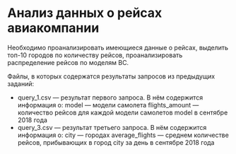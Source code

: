 # Анализ данных о рейсах авиакомпании

Необходимо проанализировать имеющиеся данные о рейсах, выделить топ-10 городов по количеству рейсов, проанализировать распределение рейсов по моделям ВС.

Файлы, в которых содержатся результаты запросов из предыдущих заданий:
- query_1.csv — результат первого запроса. В нём содержится информация о: model — модели самолета flights_amount — количество рейсов для каждой модели самолетов model в сентябре 2018 года
- query_3.csv — результат третьего запроса. В нём содержится информация о: city — городах average_flights — среднем количестве рейсов, прибывающих в город city за день в сентябре 2018 года
